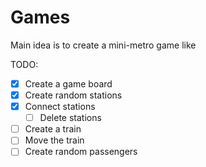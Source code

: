 # Games

Main idea is to create a mini-metro game like

TODO: 
- [X] Create a game board
- [X] Create random stations	
- [X] Connect stations
    - [ ] Delete stations
- [ ] Create a train
- [ ] Move the train
- [ ] Create random passengers
